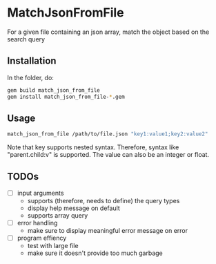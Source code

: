 # MatchJsonFromFile

For a given file containing an json array, match the object based on the search
query

## Installation

In the folder, do:

```bash
gem build match_json_from_file
gem install match_json_from_file-*.gem
```

## Usage

```bash
match_json_from_file /path/to/file.json "key1:value1;key2:value2"
```

Note that key supports nested syntax. Therefore, syntax like "parent.child:v" is
supported. The value can also be an integer or float.

## TODOs

- [ ] input arguments
  - supports (therefore, needs to define) the query types
  - display help message on default
  - supports array query
- [ ] error handling
  - make sure to display meaningful error message on error
- [ ] program effiency
  - test with large file
  - make sure it doesn't provide too much garbage
